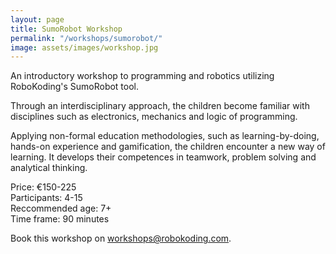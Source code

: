 ```yaml
---
layout: page
title: SumoRobot Workshop
permalink: "/workshops/sumorobot/"
image: assets/images/workshop.jpg
---
```


An introductory workshop to programming and robotics utilizing RoboKoding's SumoRobot tool.

Through an interdisciplinary approach, the children become familiar with disciplines such as electronics, mechanics and logic of programming.

Applying non-formal education methodologies, such as learning-by-doing, hands-on experience and gamification, the children encounter a new way of learning. It develops their competences in teamwork, problem solving and analytical thinking.

Price: €150-225  
Participants: 4-15  
Reccommended age: 7+  
Time frame: 90 minutes

Book this workshop on [workshops@robokoding.com](#).
